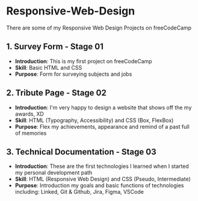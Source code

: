 # Responsive-Web-Design
There are some of my Responsive Web Design Projects on freeCodeCamp

## 1. Survey Form - Stage 01
- **Introduction**: This is my first project on freeCodeCamp 
- **Skill**: Basic HTML and CSS
- **Purpose**: Form for surveying subjects and jobs

## 2. Tribute Page - Stage 02
- **Introduction**: I'm very happy to design a website that shows off the my awards, XD
- **Skill**: HTML (Typography, Accessibility) and CSS (Box, FlexBox)
- **Purpose**: Flex my achievements, appearance and remind of a past full of memories

## 3. Technical Documentation - Stage 03
- **Introduction**: These are the first technologies I learned when I started my personal development path
- **Skill**: HTML (Responsive Web Design) and CSS (Pseudo, Intermediate)
- **Purpose**: Introduction my goals and basic functions of technologies including: Linked, Git & Github, Jira, Figma, VSCode